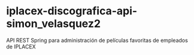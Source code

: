 # iplacex-discografica-api-simon_velasquez2
API REST Spring para administración de películas favoritas de empleados de IPLACEX
